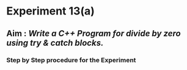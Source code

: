# Experiment 13(a)
## Aim : _Write a C++ Program for divide by zero using try &amp; catch blocks._
### Step by Step procedure for the Experiment
